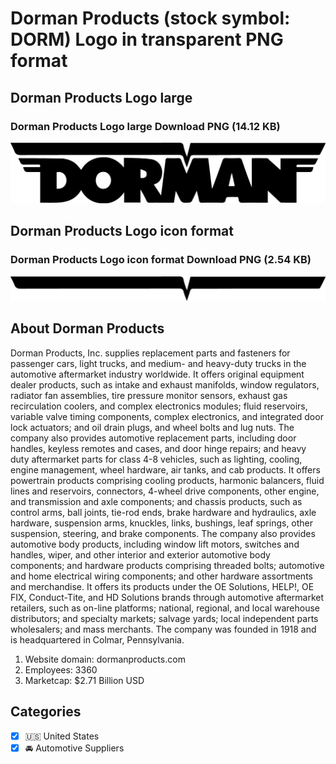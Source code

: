 # Dorman Products (stock symbol: DORM) Logo in transparent PNG format

## Dorman Products Logo large

### Dorman Products Logo large Download PNG (14.12 KB)

![Dorman Products Logo large Download PNG (14.12 KB)](/img/orig/DORM_BIG-b282c552.png)

## Dorman Products Logo icon format

### Dorman Products Logo icon format Download PNG (2.54 KB)

![Dorman Products Logo icon format Download PNG (2.54 KB)](/img/orig/DORM-4c791225.png)

## About Dorman Products

Dorman Products, Inc. supplies replacement parts and fasteners for passenger cars, light trucks, and medium- and heavy-duty trucks in the automotive aftermarket industry worldwide. It offers original equipment dealer products, such as intake and exhaust manifolds, window regulators, radiator fan assemblies, tire pressure monitor sensors, exhaust gas recirculation coolers, and complex electronics modules; fluid reservoirs, variable valve timing components, complex electronics, and integrated door lock actuators; and oil drain plugs, and wheel bolts and lug nuts. The company also provides automotive replacement parts, including door handles, keyless remotes and cases, and door hinge repairs; and heavy duty aftermarket parts for class 4-8 vehicles, such as lighting, cooling, engine management, wheel hardware, air tanks, and cab products. It offers powertrain products comprising cooling products, harmonic balancers, fluid lines and reservoirs, connectors, 4-wheel drive components, other engine, and transmission and axle components; and chassis products, such as control arms, ball joints, tie-rod ends, brake hardware and hydraulics, axle hardware, suspension arms, knuckles, links, bushings, leaf springs, other suspension, steering, and brake components. The company also provides automotive body products, including window lift motors, switches and handles, wiper, and other interior and exterior automotive body components; and hardware products comprising threaded bolts; automotive and home electrical wiring components; and other hardware assortments and merchandise. It offers its products under the OE Solutions, HELP!, OE FIX, Conduct-Tite, and HD Solutions brands through automotive aftermarket retailers, such as on-line platforms; national, regional, and local warehouse distributors; and specialty markets; salvage yards; local independent parts wholesalers; and mass merchants. The company was founded in 1918 and is headquartered in Colmar, Pennsylvania.

1. Website domain: dormanproducts.com
2. Employees: 3360
3. Marketcap: $2.71 Billion USD


## Categories
- [x] 🇺🇸 United States
- [x] 🚘 Automotive Suppliers
